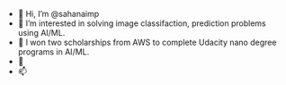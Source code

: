 - 👋 Hi, I’m @sahanaimp
- 👀 I’m interested in solving image classifaction, prediction problems using AI/ML.
- 🌱 I won two scholarships from AWS to complete Udacity nano degree programs in AI/ML.
- 💞️ 
- 📫 
<!---
sahanaimp/sahanaimp is a ✨ special ✨ repository because its `README.md` (this file) appears on your GitHub profile.
You can click the Preview link to take a look at your changes.
--->
